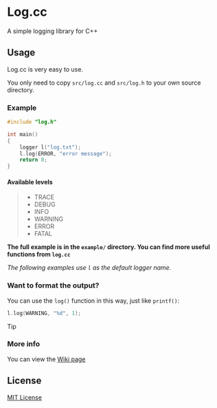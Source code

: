 # Log.cc

A simple logging library for C++

## Usage
Log.cc is very easy to use.


You only need  to copy `src/log.cc` and `src/log.h` to your own source directory.

### Example

```cpp
#include "log.h"

int main()
{
    logger l("log.txt");
    l.log(ERROR, "error message");
    return 0;
}

```

#### Available levels

> - TRACE
> - DEBUG
> - INFO
> - WARNING
> - ERROR
> - FATAL

**The full example is in the `example/` directory. You can find more useful functions from `log.cc`**

*The following examples use `l` as the default logger name.*

### Want to format the output?

You can use the `log()` function in this way, just like `printf()`:

```cpp
l.log(WARNING, "%d", 1);
```
> [!TIP]
> ### More info
> You can view the [Wiki page](https://github.com/GordonZhang2024/log.cc/wiki/Log.cc-usage)


## License

[MIT License](https://github.com/GordonZhang2024/log.cc/blob/main/LICENSE)
